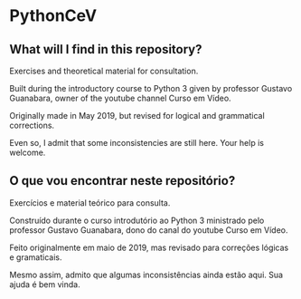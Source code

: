 # PythonCeV

## What will I find in this repository?
 
Exercises and theoretical material for consultation.

Built during the introductory course to Python 3 given by professor Gustavo Guanabara, owner of the youtube channel Curso em Vídeo.

Originally made in May 2019, but revised for logical and grammatical corrections.

Even so, I admit that some inconsistencies are still here. Your help is welcome.

## O que vou encontrar neste repositório?

Exercícios e material teórico para consulta.

Construído durante o curso introdutório ao Python 3 ministrado pelo professor Gustavo Guanabara, dono do canal do youtube Curso em Vídeo.

Feito originalmente em maio de 2019, mas revisado para correções lógicas e gramaticais.

Mesmo assim, admito que algumas inconsistências ainda estão aqui. Sua ajuda é bem vinda.
